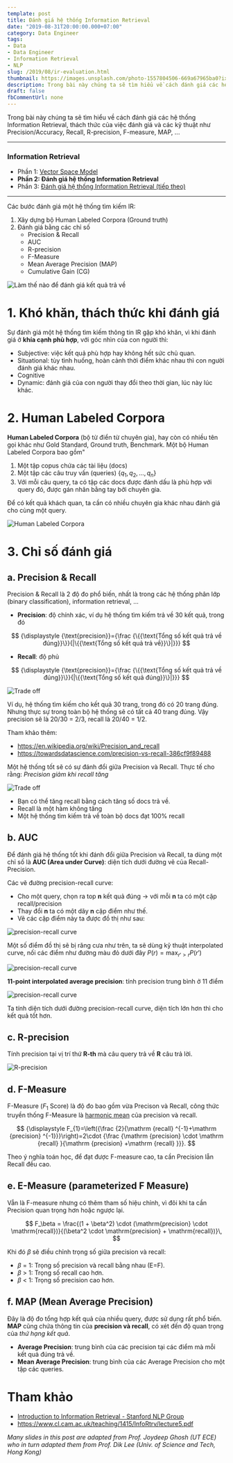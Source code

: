 ```yaml
---
template: post
title: Đánh giá hệ thống Information Retrieval
date: "2019-08-31T20:00:00.000+07:00"
category: Data Engineer
tags:
- Data
- Data Engineer
- Information Retrieval
- NLP
slug: /2019/08/ir-evaluation.html
thumbnail: https://images.unsplash.com/photo-1557804506-669a67965ba0?ixlib=rb-1.2.1&auto=format&fit=crop&w=1567&q=80
description: Trong bài này chúng ta sẽ tìm hiểu về cách đánh giá các hệ thống Information Retrieval, thách thức của việc đánh giá và các độ đo phổ biến như Precision/Accuracy, Recall, R-precision, F-measure, MAP, ...
draft: false
fbCommentUrl: none
---
```


Trong bài này chúng ta sẽ tìm hiểu về cách đánh giá các hệ thống Information Retrieval, thách thức của việc đánh giá và các kỹ thuật như Precision/Accuracy, Recall, R-precision, F-measure, MAP, ...

--- 

### Information Retrieval 
- Phần 1: [Vector Space Model](/2019/08/ir-vector-space-model.html)
- **Phần 2: Đánh giá hệ thống Information Retrieval**
- Phần 3: [Đánh giá hệ thống Information Retrieval (tiếp theo)](#)

---

Các bước đánh giá một hệ thống tìm kiếm IR:
1. Xây dựng bộ Human Labeled Corpora (Ground truth)
2. Đánh giá bằng các chỉ số
    - Precision & Recall
    - AUC
    - R-precision
    - F-Measure
    - Mean Average Precision (MAP) 
    - Cumulative Gain (CG)

![Làm thế nào để đánh giá kết quả trả về](/media/2019/ir-evaluation/IR-evaluate.png)


# 1. Khó khăn, thách thức khi đánh giá

Sự đánh giá một hệ thống tìm kiếm thông tin IR gặp khó khăn, vì khi đánh giá ở **khía cạnh phù hợp**, với góc nhìn của con người thì:
 - Subjective: việc kết quả phù hợp hay không hết sức chủ quan.
 - Situational: tùy tình huống, hoàn cảnh thời điểm khác nhau thì con người đánh giá khác nhau.
 - Cognitive
 - Dynamic: đánh giá của con người thay đổi theo thời gian, lúc này lúc khác.

# 2. Human Labeled Corpora

**Human Labeled Corpora** (bộ từ điển từ chuyên gia), hay còn có nhiều tên gọi khác như Gold Standard, Ground truth, Benchmark. Một bộ Human Labeled Corpora bao gồm"

1. Một tập copus chứa các tài liệu (docs)
2. Một tập các câu truy vấn (queries) $\{ q_1, q_2, ..., q_n \}$
3. Với mỗi câu query, ta có tập các docs được đánh dấu là phù hợp với query đó, được gán nhãn bằng tay bởi chuyên gia.

Để có kết quả khách quan, ta cần có nhiều chuyên gia khác nhau đánh giá cho cùng một query.

![Human Labeled Corpora](/media/2019/ir-evaluation/Human-Labeled-Corpora.png)


# 3. Chỉ số đánh giá

## a. Precision & Recall

Precision & Recall là 2 độ đo phổ biến, nhất là trong các hệ thống phân lớp (binary classification), information retrieval, ...

- **Precision**: độ chính xác, ví dụ hệ thống tìm kiếm trả về 30 kết quả, trong đó 

$$
{\displaystyle {\text{precision}}={\frac {\{{\text{Tổng số kết quả trả về đúng}}\}}{|\{{\text{Tổng số kết quả trả về}}\}|}}}
$$


- **Recall**: độ phủ

$$
{\displaystyle {\text{precision}}={\frac {\{{\text{Tổng số kết quả trả về đúng}}\}}{|\{{\text{Tổng số kết quả đúng}}\}|}}}
$$

![Trade off](/media/2019/ir-evaluation/precision-recall.png)


Ví dụ, hệ thống tìm kiếm cho kết quả 30 trang, trong đó có 20 trang đúng. Nhưng thực sự trong toàn bộ hệ thống sẽ có tất cả 40 trang đúng. Vậy precision sẽ là 20/30 = 2/3, recall là 20/40 = 1/2.


Tham khảo thêm:
- https://en.wikipedia.org/wiki/Precision_and_recall
- https://towardsdatascience.com/precision-vs-recall-386cf9f89488

Một hệ thống tốt sẽ có sự đánh đổi giữa Precision và Recall. Thực tế cho rằng: *Precision giảm khi recall tăng*

![Trade off](/media/2019/ir-evaluation/trade-off.png)

- Bạn có thể tăng recall bằng cách tăng số docs trả về.
- Recall là một hàm không tăng
- Một hệ thống tìm kiếm trả về toàn bộ docs đạt 100% recall


## b. AUC

Để đánh giá hệ thống tốt khi đánh đổi giữa Precision và Recall, ta dùng một chỉ số là **AUC (Area under Curve)**: diện tích dưới đường vẽ của Recall-Precision.

Các vẽ đường precision-recall curve:
- Cho một query, chọn ra top **n** kết quả đúng -> với mỗi **n** ta có một cặp recall/precision
- Thay đổi **n** ta có một dãy **n** cặp điểm như thế. 
- Vẽ các cặp điểm này ta được đồ thị như sau:

![precision-recall curve](/media/2019/ir-evaluation/precision-recall-curve.png)

Một số điểm đồ thị sẽ bị răng cưa như trên, ta sẽ dùng kỹ thuật interpolated curve, nối các điểm như đường màu đỏ dưới đây $P(r) = \text{max}_{r' > r} P(r')$

![precision-recall curve](/media/2019/ir-evaluation/precision-recall-curve-interpolated.png)


**11-point interpolated average precision**: tính precision trung bình ở 11 điểm

![precision-recall curve](/media/2019/ir-evaluation/11-point-precision-recall.png)

Ta tính diện tích dưới đường precision-recall curve, diện tích lớn hơn thì cho kết quả tốt hơn.

## c. R-precision

Tính precision tại vị trí thứ **R-th** mà câu query trả về **R** câu trả lời.

![R-precision](/media/2019/ir-evaluation/R-precision.png)


## d. F-Measure

F-Measure ($F_1$ Score) là độ đo bao gồm vừa Precison và Recall, công thức truyền thống F-Measure là [harmonic mean](https://en.wikipedia.org/wiki/Harmonic_mean#Harmonic_mean_of_two_numbers) của precision và recall.

$$
{\displaystyle F_{1}=\left({\frac {2}{\mathrm {recall} ^{-1}+\mathrm {precision} ^{-1}}}\right)=2\cdot {\frac {\mathrm {precision} \cdot \mathrm {recall} }{\mathrm {precision} +\mathrm {recall} }}}.
$$

Theo ý nghĩa toán học, để đạt được F-measure cao, ta cần Precision lẫn Recall đều cao.

## e. E-Measure (parameterized F Measure)

Vẫn là F-measure nhưng có thêm tham số hiệu chỉnh, vì đôi khi ta cần Precision quan trọng hơn hoặc ngược lại.

$$
F_\beta = \frac{(1 + \beta^2) \cdot (\mathrm{precision} \cdot \mathrm{recall})}{(\beta^2 \cdot \mathrm{precision} + \mathrm{recall})}\,
$$

Khi đó $\beta$ sẽ điều chỉnh trọng số giữa precision và recall:
 - $\beta$ = 1: Trọng số precision và recall bằng nhau (E=F).
 - $\beta$ > 1: Trọng số recall cao hơn.
 - $\beta$ < 1: Trọng số precision cao hơn.

## f. MAP (Mean Average Precision)

Đây là độ đo tổng hợp kết quả của nhiều query, được sử dụng rất phổ biến. **MAP** cũng chứa thông tin của **precision và recall**, có xét đến độ quan trọng của *thứ hạng kết quả*.

- **Average Precision**: trung bình của các precision tại các điểm mà mỗi kết quả đúng trả về.
- **Mean Average Precision**: trung bình của các Average Precision cho một tập các queries.

# Tham khảo
- [Introduction to Information Retrieval - Stanford NLP Group](https://nlp.stanford.edu/IR-book/)
- https://www.cl.cam.ac.uk/teaching/1415/InfoRtrv/lecture5.pdf

*Many slides in this post are adapted from Prof. Joydeep Ghosh (UT ECE) who in turn adapted them from Prof. Dik Lee (Univ. of Science and Tech, Hong Kong)*
